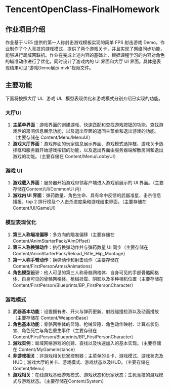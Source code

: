 # TencentOpenClass-FinalHomework
## 作业项目介绍
作业基于 UE5 提供的第一人称射击游戏模板实现的简单 FPS 射击游戏 Demo。作业制作了个人竞技的游戏模式，提供了两个游戏关卡，并且实现了网络同步功能，能够进行局域网联机。作业在完成上述内容的基础上，根据课程学习的内容对角色的瞄准动作进行了优化，同时设计了游戏内的 UI 界面和大厅 UI 界面。具体是表现结果可见“游戏Demo展示.mvk”视频文件。

## 主要功能
下面将按照大厅 UI、游戏 UI、模型表现优化和游戏模式分别介绍已实现的功能。
### 大厅UI
1. **主菜单界面**：游戏界面的创建游戏、快速匹配和查找游戏按钮的功能，查找游戏后的房间信息展示功能，以及退出界面的返回主菜单和退出游戏的功能。（主要存储在 Content/Menu/MenuUI）
2. **游戏大厅界面**：游戏界面的玩家信息展示界面、游戏模式选择框、游戏关卡选择框和服务器开始游戏按钮的功能，以及退出界面由服务器端解散房间和退出游戏的功能。（主要存储在 Content/Menu/LobbyUI）

### 游戏 UI
1. **游戏载入界面**：服务器开始游戏带领客户端进入游戏前展示的 UI 界面。（主要存储在Content/UI/CommonUI 内）
2. **游戏内 UI 界面**：弹药数量、角色生命、具有命中反馈的武器准星、击杀信息播报、top 2 排行榜及个人击杀进度条和游戏结束界面。（主要存储在 Content/UI/GameUI）

### 模型表现优化
1. **第三人称瞄准偏移**：多方向的瞄准偏移（主要存储在 Content/AnimStarterPack/AimOffset）
2. **第三人称换弹动作**：执行换弹动作并与弹药数量 UI 同步（主要存储在 Content/AnimStarterPack/Reload_Rifle_Hip_Montage）
3. **第一人称手臂动作**：换弹动作和射击动作（主要存储在 Content/FirstPersonArms/Animations）
4. **角色模型设计**：他人可见的第三人称骨骼网格体、自身可见的手部骨骼网格体、自身可见的骨骼网格体、枪械挂载、阴影以及多种相机位置（主要存储在 Content/FirstPerson/Blueprints/BP_FirstPersonCharacter）

### 游戏模式
1. **武器基本功能**：设置拥有者、开火与弹药更新、射线碰撞检测以及动画播放（主要存储在 Content/WeaponBase）
2. **角色基本功能**：骨骼网格体的显隐、枪械显隐、角色动作映射、计算点状伤害、角色死亡与角色重生事件（主要存储在 Content/FirstPerson/Blueprints/BP_FirstPersonCharacter）
3. **游戏实例**：局域网络游戏的创建、查找以及快速加入的基本实现。（主要存储在 Content/MyGameInstance）
4. **非游戏相关**：非游戏相关玩家控制器；主菜单的关卡、游戏模式、游戏状态及HUD；游戏大厅的关卡、游戏模式、游戏状态以及HUD。（主要存储在Content/Menu）
5. **游戏相关**：在线游戏基础游戏模式、游戏状态和玩家状态；生死竞技的游戏模式与游戏状态。（主要存储在Content/System）
